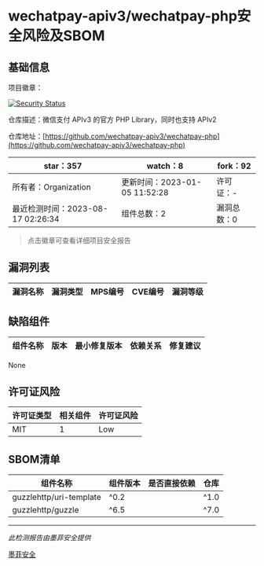 # wechatpay-apiv3/wechatpay-php安全风险及SBOM

## 基础信息

项目徽章：

[![Security Status](https://www.murphysec.com/platform3/v31/badge/1691878960614232064.svg)](https://www.murphysec.com/console/report/1691878960253521920/1691878960614232064)

仓库描述：微信支付 APIv3 的官方 PHP Library，同时也支持 APIv2

仓库地址：[https://github.com/wechatpay-apiv3/wechatpay-php](https://github.com/wechatpay-apiv3/wechatpay-php)

| star：357 | watch：8 | fork：92 |
| ----------- | -------------- | ------------ |
| 所有者：Organization | 更新时间：2023-01-05 11:52:28 | 许可证：- |
| 最近检测时间：2023-08-17 02:26:34 | 组件总数：2 | 漏洞总数：0 |

> 点击徽章可查看详细项目安全报告



## 漏洞列表

| 漏洞名称 | 漏洞类型 | MPS编号 | CVE编号 | 漏洞等级 |
| ------- | ------ | ------- | ------ | ----- |





## 缺陷组件

| 组件名称 | 版本 | 最小修复版本 | 依赖关系 | 修复建议 |
| -------- | ---- | ------------ | -------- | -------- |
None




## 许可证风险

| 许可证类型 | 相关组件 | 许可证风险 |
| ---------- | -------- | ---------- |
|MIT|1|Low|




## SBOM清单

| 组件名称 | 组件版本 | 是否直接依赖 | 仓库 |
| -------- | -------- | ------------ | ---- |
|guzzlehttp/uri-template|^0.2 || ^1.0|间接依赖|composer|
|guzzlehttp/guzzle|^6.5 || ^7.0|间接依赖|composer|


------

*此检测报告由墨菲安全提供*

[墨菲安全](www.murphysec.com)